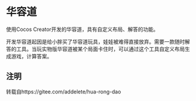 # 华容道
使用Cocos Creator开发的华容道，具有自定义布局、解答的功能。  

开发华容道起因是给小胖买了华容道玩具，娃娃被难得直接放弃。需要一款随时解答的工具。当玩实物版华容道被某个局面卡住时，可以通过这个工具自定义布局生成游戏，计算答案。

## 注明
转载自https://gitee.com/addelete/hua-rong-dao

